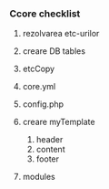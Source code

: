 ### Ccore checklist

1. rezolvarea etc-urilor

2. creare DB tables

3. etcCopy

4. core.yml

5. config.php

6. creare myTemplate

    1. header
    2. content
    3. footer

7. modules
